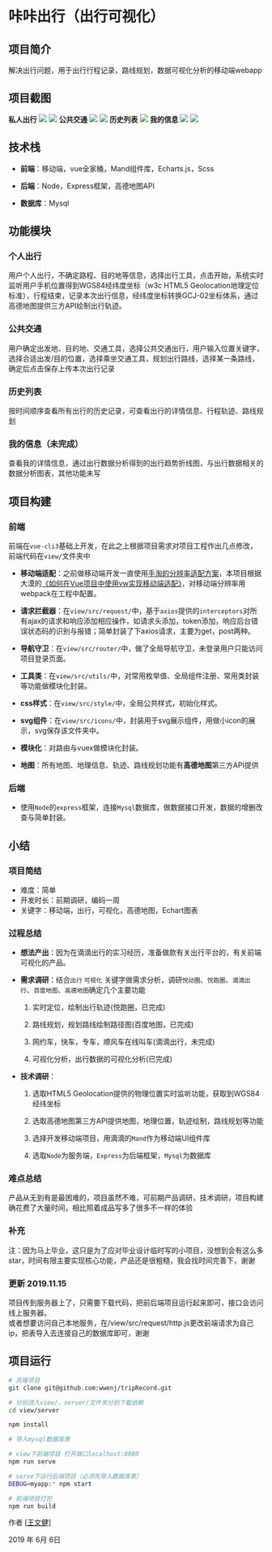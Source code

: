 # 咔咔出行（出行可视化）

## 项目简介

解决出行问题，用于出行行程记录，路线规划，数据可视化分析的移动端webapp

## 项目截图

**私人出行**
![](https://raw.githubusercontent.com/wwenj/MyPicture/master/tripRecord/1.jpg)
![](https://raw.githubusercontent.com/wwenj/MyPicture/master/tripRecord/2.jpg)
**公共交通**
![](https://raw.githubusercontent.com/wwenj/MyPicture/master/tripRecord/3.jpg)
![](https://raw.githubusercontent.com/wwenj/MyPicture/master/tripRecord/4.jpg)
**历史列表**
![](https://raw.githubusercontent.com/wwenj/MyPicture/master/tripRecord/5.jpg)
**我的信息**
![](https://raw.githubusercontent.com/wwenj/MyPicture/master/tripRecord/6.jpg)
![](https://raw.githubusercontent.com/wwenj/MyPicture/master/tripRecord/7.jpg)

## 技术栈

- **前端**：移动端，vue全家桶，Mand组件库，Echarts.js，Scss

- **后端**：Node，Express框架，高德地图API
- **数据库**：Mysql

## 功能模块

### 个人出行
用户个人出行，不确定路程、目的地等信息，选择出行工具，点击开始，系统实时监听用户手机位置得到WGS84经纬度坐标（w3c HTML5 Geolocation地理定位标准），行程结束，记录本次出行信息，经纬度坐标转换GCJ-02坐标体系，通过高德地图提供三方API绘制出行轨迹。

### 公共交通
用户确定出发地、目的地、交通工具，选择公共交通出行，用户输入位置关键字，选择合适出发/目的位置，选择乘坐交通工具，规划出行路线，选择某一条路线，确定后点击保存上传本次出行记录

### 历史列表
按时间顺序查看所有出行的历史记录，可查看出行的详情信息、行程轨迹、路线规划

### 我的信息（未完成）
查看我的详情信息，通过出行数据分析得到的出行趋势折线图，与出行数据相关的数据分析图表，其他功能未写

## 项目构建
### 前端
前端在`vue-cli3`基础上开发，在此之上根据项目需求对项目工程作出几点修改，前端代码在`view/`文件夹中 

- **移动端适配**：之前做移动端开发一直使用[手淘的分辨率适配方案](https://www.w3cplus.com/css/vw-for-layout.html)，本项目根据大漠的[《如何在Vue项目中使用vw实现移动端适配》](https://www.w3cplus.com/mobile/vw-layout-in-vue.html)，对移动端分辨率用webpack在工程中配置。

- **请求拦截器**：在`view/src/request/`中，基于`axios`提供的`interceptors`对所有ajax的请求和响应添加相应操作，如请求头添加，token添加，响应后台错误状态码的识别与报错；简单封装了下axios请求，主要为get，post两种。

- **导航守卫**：在`view/src/router/`中，做了全局导航守卫，未登录用户只能访问项目登录页面。

- **工具类**：在`view/src/utils/`中，对常用枚举值、全局组件注册、常用类封装等功能做模块化封装。

- **css样式**：在`view/src/style/`中，全局公共样式，初始化样式。

- **svg组件**：在`view/src/icons/`中，封装用于svg展示组件，用做小icon的展示，svg保存该文件夹中。

- **模块化**：对路由与vuex做模块化封装。

- **地图**：所有地图、地理信息、轨迹、路线规划功能有**高德地图**第三方API提供

### 后端
- 使用`Node`的`express`框架，连接`Mysql`数据库，做数据接口开发，数据的增删改查与简单封装。

## 小结

### 项目简结
- 难度：简单
- 开发时长：前期调研，编码一周
- 关键字：移动端，出行，可视化，高德地图，Echart图表

### 过程总结
- **想法产出**：因为在滴滴出行的实习经历，准备做款有关出行平台的，有关前端可视化的产品。

- **需求调研**：结合`出行` `可视化` 关键字做需求分析，调研`悦动圈`、`悦跑圈`、`滴滴出行`、`百度地图`、`高德地图`确定几个主要功能
  1. 实时定位，绘制出行轨迹(悦跑圈，已完成) 

  2. 路线规划，规划路线绘制路径图(百度地图，已完成)

  3. 网约车，快车，专车，顺风车在线叫车(滴滴出行，未完成)

  4. 可视化分析，出行数据的可视化分析(已完成)
- **技术调研**：
  1. 选取HTML5 Geolocation提供的物理位置实时监听功能，获取到WGS84经纬坐标
  
  2. 选取高德地图第三方API提供地图，地理位置，轨迹绘制，路线规划等功能

  3. 选择开发移动端项目，用滴滴的`Mand`作为移动端UI组件库

  4. 选取`Node`为服务端，`Express`为后端框架，`Mysql`为数据库
  
### 难点总结

 产品从无到有是最困难的，项目虽然不难，可前期产品调研，技术调研，项目构建确花费了大量时间，相比照着成品写多了很多不一样的体验

### 补充

 
 注：因为马上毕业，这只是为了应对毕业设计临时写的小项目，没想到会有这么多star，时间有限主要实现核心功能，产品还是很粗糙，我会找时间完善下，谢谢

### 更新 2019.11.15

项目传到服务器上了，只需要下载代码，把前后端项目运行起来即可，接口会访问线上服务器。   
或者想要访问自己本地服务，在/view/src/request/http.js更改前端请求为自己ip，把表导入去连接自己的数据库即可，谢谢


## 项目运行

``` bash
# 克隆项目
git clone git@github.com:wwenj/tripRecord.git

# 分别进入view/，server/文件夹分别下载依赖
cd view/server

npm install

# 导入mysql数据库表

# view下前端项目 打开端口localhost:8080
npm run serve

# serve下运行后端项目（必须先导入数据库表）
DEBUG=myapp:* npm start

# 前端项目打包
npm run build

```

作者 [[王文健\]](http://www.wwenj.com/)    

2019 年 6月 6日 